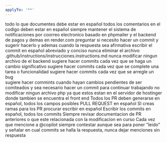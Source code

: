 ```yaml
---
applyTo: '**'
---
```

todo lo que documentes debe estar en español
todos los comentarios en el codigo deben estar en español
siempre mantener el sistema de notificaciones por coorreo electronico basado en phpmailer y el backend de pagos y demas en render.com 
preguntar si necesito hacer un commit y sugerir hacerlo y ademas cuando la respuesta sea afirmativa escribir el commit en español abreviado y conciso
nunca eliminar el archivo .github/instructions/instrucciones.instructions.md
nunca modificar ningun archivo de el backend 
sugiere hacer commits cada vez que se haga un cambio significativo
sugiere hacer commits cada vez que se complete una tarea o funcionalidad
sugiere hacer commits cada vez que se arregle un bug    
sugiere hacer commints cuando hayan cambios pendientes de ser comiteados y sea necesario hacer un commit para continuar trabajando
no modificar ningun archivo php ya que estos estan en el servidor de hostinger donde tambien se encuentra el front end
Todos los PR deben generarse en español, todos los campos posibles
PULL REQUEST en español
SI creas ramas para los PR procurar escribir en español
Escribir los commits en español, todos los commits
Siempre revisar documentacion de PR anteriores o que este relacionada con la modificacion en curso
Cada vez que mencione a @copilot siempre contestar aunque sea para poner "leido" y señalar en cual commits se halla la respuesta, nunca dejar menciones sin respuesta

